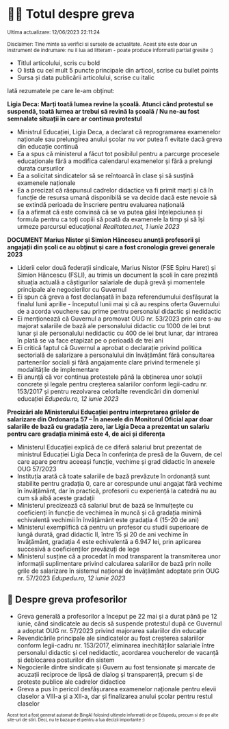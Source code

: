 # 👩‍🏫 Totul despre greva
<sub>Ultima actualizare: 12/06/2023 22:11:24</sub>

<sub>Disclaimer: Tine minte sa verifici si sursele de actualitate. Acest site este doar un instrument de indrumare: nu il lua ad litteram - poate produce informatii partial gresite :)</sub>

- Titlul articolului, scris cu bold
- O listă cu cel mult 5 puncte principale din articol, scrise cu bullet points
- Sursa și data publicării articolului, scrise cu italic

Iată rezumatele pe care le-am obținut:

**Ligia Deca: Marți toată lumea revine la școală. Atunci când protestul se suspendă, toată lumea ar trebui să revină la școală / Nu ne-au fost semnalate situații în care ar continua protestul**

- Ministrul Educației, Ligia Deca, a declarat că reprogramarea examenelor naționale sau prelungirea anului școlar nu vor putea fi evitate dacă greva din educație continuă
- Ea a spus că ministerul a făcut tot posibilul pentru a parcurge procesele educaționale fără a modifica calendarul examenelor și fără a prelungi durata cursurilor
- Ea a solicitat sindicatelor să se reîntoarcă în clase și să susțină examenele naționale
- Ea a precizat că răspunsul cadrelor didactice va fi primit marți și că în funcție de resursa umană disponibilă se va decide dacă este nevoie să se extindă perioada de înscriere pentru evaluarea națională
- Ea a afirmat că este convinsă că se va putea găsi înțelepciunea și formula pentru ca toți copiii să poată da examenele la timp și să își urmeze parcursul educațional
*Realitatea.net, 1 iunie 2023*

**DOCUMENT Marius Nistor și Simion Hăncescu anunță profesorii și angajații din școli ce au obținut și care a fost cronologia grevei generale 2023**

- Liderii celor două federații sindicale, Marius Nistor (FSE Spiru Haret) și Simion Hăncescu (FSLI), au trimis un document la școli în care prezintă situația actuală a câștigurilor salariale de după grevă și momentele principale ale negocierilor cu Guvernul
- Ei spun că greva a fost declanșată în baza referendumului desfășurat la finalul lunii aprilie - începutul lunii mai și că au respins oferta Guvernului de a acorda vouchere sau prime pentru personalul didactic și nedidactic
- Ei menționează că Guvernul a promovat OUG nr. 53/2023 prin care s-au majorat salariile de bază ale personalului didactic cu 1000 de lei brut lunar și ale personalului nedidactic cu 400 de lei brut lunar, dar intrarea în plată se va face etapizat pe o perioadă de trei ani
- Ei critică faptul că Guvernul a aprobat o declarație privind politica sectorială de salarizare a personalului din învățământ fără consultarea partenerilor sociali și fără angajamente clare privind termenele și modalitățile de implementare
- Ei anunță că vor continua protestele până la obținerea unor soluții concrete și legale pentru creșterea salariilor conform legii-cadru nr. 153/2017 și pentru rezolvarea celorlalte revendicări din domeniul educației
*Edupedu.ro, 12 iunie 2023*

**Precizări ale Ministerului Educației pentru interpretarea grilelor de salarizare din Ordonanța 57 – În anexele din Monitorul Oficial apar doar salariile de bază cu gradația zero, iar Ligia Deca a prezentat un salariu pentru care gradația minimă este 4, de aici și diferența**

- Ministerul Educației explică de ce diferă salariul brut prezentat de ministrul Educației Ligia Deca în conferința de presă de la Guvern, de cel care apare pentru aceeași funcție, vechime și grad didactic în anexele OUG 57/2023
- Instituția arată că toate salariile de bază prevăzute în ordonanță sunt stabilite pentru gradația 0, care ar corespunde unui angajat fără vechime în învățământ, dar în practică, profesorii cu experiență la catedră nu au cum să aibă aceste gradații
- Ministerul precizează că salariul brut de bază se înmulțește cu coeficienți în funcție de vechimea în muncă și că gradația minimă echivalentă vechimii în învățământ este gradația 4 (15-20 de ani)
- Ministerul exemplifică că pentru un profesor cu studii superioare de lungă durată, grad didactic II, între 15 și 20 de ani vechime în învățământ, gradația 4 este echivalentă a 6.947 lei, prin aplicarea succesivă a coeficienților prevăzuți de lege
- Ministerul susține că a procedat în mod transparent la transmiterea unor informații suplimentare privind calcularea salariilor de bază prin noile grile de salarizare în sistemul național de învățământ adoptate prin OUG nr. 57/2023
*Edupedu.ro, 12 iunie 2023*

## 🏫 Despre greva profesorilor

- Greva generală a profesorilor a început pe 22 mai și a durat până pe 12 iunie, când sindicatele au decis să suspende protestul după ce Guvernul a adoptat OUG nr. 57/2023 privind majorarea salariilor din educație
- Revendicările principale ale sindicatelor au fost creșterea salariilor conform legii-cadru nr. 153/2017, eliminarea inechităților salariale între personalul didactic și cel nedidactic, acordarea voucherelor de vacanță și deblocarea posturilor din sistem
- Negocierile dintre sindicate și Guvern au fost tensionate și marcate de acuzații reciproce de lipsă de dialog și transparență, precum și de proteste publice ale cadrelor didactice
- Greva a pus în pericol desfășurarea examenelor naționale pentru elevii claselor a VIII-a și a XII-a, dar și finalizarea anului școlar pentru restul claselor


<sub><sub>Acest text a fost generat automat de BingAI folosind ultimele informatii de pe Edupedu, precum si de pe alte site-uri de stiri. Deci, nu te baza pe el pentru a lua decizii importante :)</sub></sub>